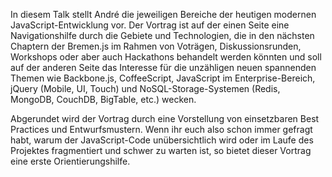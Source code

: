 In diesem Talk stellt André die jeweiligen Bereiche der heutigen modernen JavaScript-Entwicklung vor. Der Vortrag ist auf der einen Seite eine Navigationshilfe durch die Gebiete und Technologien, die in den nächsten Chaptern der Bremen.js im Rahmen von Voträgen, Diskussionsrunden, Workshops oder aber auch Hackathons behandelt werden könnten und soll auf der anderen Seite das Interesse für die unzähligen neuen spannenden Themen wie Backbone.js, CoffeeScript, JavaScript im Enterprise-Bereich, jQuery (Mobile, UI, Touch) und NoSQL-Storage-Systemen (Redis, MongoDB, CouchDB, BigTable, etc.) wecken.

Abgerundet wird der Vortrag durch eine Vorstellung von einsetzbaren Best Practices und Entwurfsmustern. Wenn ihr euch also schon immer gefragt habt, warum der JavaScript-Code unübersichtlich wird oder im Laufe des Projektes fragmentiert und schwer zu warten ist, so bietet dieser Vortrag eine erste Orientierungshilfe.